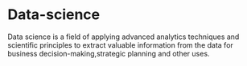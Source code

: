 # Data-science
Data science is a field of applying advanced analytics techniques and scientific principles 
to extract valuable information from the data for business decision-making,strategic planning and other uses.

